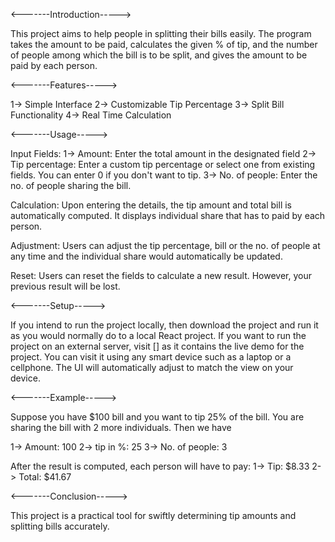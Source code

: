 <-------Introduction----->

This project aims to help people in splitting their bills easily. The program takes the amount to be paid, calculates the given % of tip, and the number of people among which the bill is to be split, and gives the amount to be paid by each person. 

<-------Features----->

1-> Simple Interface
2-> Customizable Tip Percentage
3-> Split Bill Functionality
4-> Real Time Calculation

<-------Usage----->

Input Fields:
1-> Amount: Enter the total amount in the designated field
2-> Tip percentage: Enter a custom tip percentage or select one from existing fields. You can enter 0 if you don't want to tip.
3-> No. of people: Enter the no. of people sharing the bill. 

Calculation:
Upon entering the details, the tip amount and total bill is automatically computed. It displays individual share that has to paid by each person.

Adjustment:
Users can adjust the tip percentage, bill or the no. of people at any time and the individual share would automatically be updated.

Reset:
Users can reset the fields to calculate a new result. However, your previous result will be lost.

<-------Setup----->

If you intend to run the project locally, then download the project and run it as you would normally do to a local React project. If you want to run the project on an external server, visit [] as it contains the live demo for the project. You can visit it using any smart device such as a laptop or a cellphone. The UI will automatically adjust to match the view on your device.

<-------Example----->

Suppose you have $100 bill and you want to tip 25% of the bill. You are sharing the bill with 2 more individuals. Then we have

1-> Amount: 100
2-> tip in %: 25
3-> No. of people: 3

After the result is computed, each person will have to pay:
1-> Tip: $8.33
2-> Total: $41.67

<-------Conclusion----->

This project is a practical tool for swiftly determining tip amounts and splitting bills accurately.